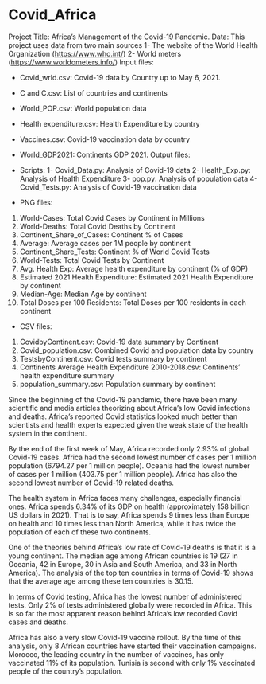 # Covid_Africa
Project Title: Africa’s Management of the Covid-19 Pandemic.
Data: This project uses data from two main sources
1-	The website of the World Health Organization (https://www.who.int/)
2-	World meters (https://www.worldometers.info/)
Input files: 
-	Covid_wrld.csv: Covid-19 data by Country up to May 6, 2021.
-	C and C.csv: List of countries and continents
-	World_POP.csv: World population data
-	Health expenditure.csv: Health Expenditure by country
-	Vaccines.csv: Covid-19 vaccination data by country
-	World_GDP2021: Continents GDP 2021.
Output files: 
-	Scripts: 
1-	Covid_Data.py: Analysis of Covid-19 data
2-	Health_Exp.py: Analysis of Health Expenditure
3-	pop.py: Analysis of population data
4-	Covid_Tests.py: Analysis of Covid-19 vaccination data

-	PNG files:
1.	World-Cases: Total Covid Cases by Continent in Millions
2.	World-Deaths: Total Covid Deaths by Continent
3.	Continent_Share_of_Cases: Continent % of Cases
4.	Average: Average cases per 1M people by continent
5.	Continent_Share_Tests: Continent % of World Covid Tests
6.	World-Tests: Total Covid Tests by Continent
7.	Avg. Health Exp: Average health expenditure by continent (% of GDP)
8.	Estimated 2021 Health Expenditure: Estimated 2021 Health Expenditure by continent
9.	Median-Age: Median Age by continent
10.	Total Doses per 100 Residents: Total Doses per 100 residents in each continent

-	CSV files:
1.	CovidbyContinent.csv: Covid-19 data summary by Continent
2.	Covid_population.csv: Combined Covid and population data by country
3.	TestsbyContinent.csv: Covid tests summary by continent
4.	Continents Average Health Expenditure 2010-2018.csv: Continents’ health expenditure summary
5.	population_summary.csv: Population summary by continent

Since the beginning of the Covid-19 pandemic, there have been many scientific and media articles theorizing about Africa’s low Covid infections and deaths. Africa’s reported Covid statistics looked much better than scientists and health experts expected given the weak state of the health system in the continent. 

By the end of the first week of May, Africa recorded only 2.93% of global Covid-19 cases. Africa had the second lowest number of cases per 1 million population (6794.27 per 1 million people). Oceania had the lowest number of cases per 1 million (403.75 per 1 million people). Africa has also the second lowest number of Covid-19 related deaths. 

The health system in Africa faces many challenges, especially financial ones. Africa spends 6.34% of its GDP on health (approximately 158 billion US dollars in 2021). That is to say, Africa spends 9 times less than Europe on health and 10 times less than North America, while it has twice the population of each of these two continents. 

One of the theories behind Africa’s low rate of Covid-19 deaths is that it is a young continent. The median age among African countries is 19 (27 in Oceania, 42 in Europe, 30 in Asia and South America, and 33 in North America). The analysis of the top ten countries in terms of Covid-19 shows that the average age among these ten countries is 30.15. 

In terms of Covid testing, Africa has the lowest number of administered tests. Only 2% of tests administered globally were recorded in Africa. This is so far the most apparent reason behind Africa’s low recorded Covid cases and deaths. 

Africa has also a very slow Covid-19 vaccine rollout. By the time of this analysis, only 8 African countries have started their vaccination campaigns. Morocco, the leading country in the number of vaccines, has only vaccinated 11% of its population. Tunisia is second with only 1% vaccinated people of the country’s population.  

